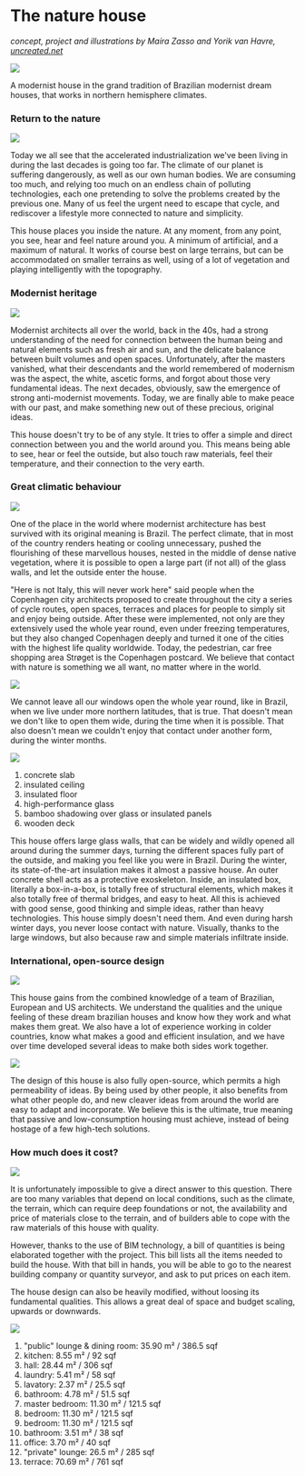 # The nature house

*concept, project and illustrations by Maíra Zasso and Yorik van Havre, [uncreated.net](http://www.uncreated.net)*

![](render/hires%20forest/01.jpg)

A modernist house in the grand tradition of Brazilian modernist dream houses, that works in northern hemisphere climates.

### Return to the nature

![](render/hires%20lake/02.jpg)

Today we all see that the accelerated industrialization we've been living in during the last decades is going too far. The climate of our planet is suffering dangerously, as well as our own human bodies. We are consuming too much, and relying too much on an endless chain of polluting technologies, each one pretending to solve the problems created by the previous one. Many of us feel the urgent need to escape that cycle, and rediscover a lifestyle more connected to nature and simplicity.

This house places you inside the nature. At any moment, from any point, you see, hear and feel nature around you. A minimum of artificial, and a maximum of natural. It works of course best on large terrains, but can be accommodated on smaller terrains as well, using of a lot of vegetation and playing intelligently with the topography.

### Modernist heritage

![](render/hires%20forest/05.jpg)

Modernist architects all over the world, back in the 40s, had a strong understanding of the need for connection between the human being and natural elements such as fresh air and sun, and the delicate balance between built volumes and open spaces. Unfortunately, after the masters vanished, what their descendants and the world remembered of modernism was the aspect, the white, ascetic forms, and forgot about those very fundamental ideas. The next decades, obviously, saw the emergence of strong anti-modernist movements. Today, we are finally able to make peace with our past, and make something new out of these precious, original ideas.

This house doesn't try to be of any style. It tries to offer a simple and direct connection between you and the world around you. This means being able to see, hear or feel the outside, but also touch raw materials, feel their temperature, and their connection to the very earth. 

### Great climatic behaviour

![](render/hires%20lake/04.jpg)

One of the place in the world where modernist architecture has best survived with its original meaning is Brazil. The perfect climate, that in most of the country renders heating or cooling unnecessary, pushed the flourishing of these marvellous houses, nested in the middle of dense native vegetation, where it is possible to open a large part (if not all) of the glass walls, and let the outside enter the house.

"Here is not Italy, this will never work here" said people when the Copenhagen city architects proposed to create throughout the city a series of cycle routes, open spaces, terraces and places for people to simply sit and enjoy being outside. After these were implemented, not only are they extensively used the whole year round, even under freezing temperatures, but they also changed Copenhagen deeply and turned it one of the cities with the highest life quality worldwide. Today, the pedestrian, car free shopping area Strøget is the Copenhagen postcard. We believe that contact with nature is something we all want, no matter where in the world.

![](render/hires%20forest/03.jpg)

We cannot leave all our windows open the whole year round, like in Brazil, when we live under more northern latitudes, that is true. That doesn't mean we don't like to open them wide, during the time when it is possible. That also doesn't mean we couldn't enjoy that contact under another form, during the winter months.

![](render/annotated/section.jpg)

1. concrete slab
2. insulated ceiling
3. insulated floor
4. high-performance glass
5. bamboo shadowing over glass or insulated panels
6. wooden deck

This house offers large glass walls, that can be widely and wildly opened all around during the summer days, turning the different spaces fully part of the outside, and making you feel like you were in Brazil. During the winter, its state-of-the-art insulation makes it almost a passive house. An outer concrete shell acts as a protective exoskeleton. Inside, an insulated box, literally a box-in-a-box, is totally free of structural elements, which makes it also totally free of thermal bridges, and easy to heat. All this is achieved with good sense, good thinking and simple ideas, rather than heavy technologies. This house simply doesn't need them. And even during harsh winter days, you never loose contact with nature. Visually, thanks to the large windows, but also because raw and simple materials infiltrate inside.

### International, open-source design

![](render/hires%20lake/08.jpg)

This house gains from the combined knowledge of a team of Brazilian, European and US architects. We understand the qualities and the unique feeling of these dream brazilian houses and know how they work and what makes them great. We also have a lot of experience working in colder countries, know what makes a good and efficient insulation, and we have over time developed several ideas to make both sides work together.

![](render/hires%20forest/06.jpg)

The design of this house is also fully open-source, which permits a high permeability of ideas. By being used by other people, it also benefits from what other people do, and new cleaver ideas from around the world are easy to adapt and incorporate. We believe this is the ultimate, true meaning that passive and low-consumption housing must achieve, instead of being hostage of a few high-tech solutions.

### How much does it cost?

![](render/hires%20forest/07.jpg)

It is unfortunately impossible to give a direct answer to this question. There are too many variables that depend on local conditions, such as the climate, the terrain, which can require deep foundations or not, the availability and price of materials close to the terrain, and of builders able to cope with the raw materials of this house with quality.

However, thanks to the use of BIM technology, a bill of quantities is being elaborated together with the project. This bill lists all the items needed to build the house. With that bill in hands, you will be able to go to the nearest building company or quantity surveyor, and ask to put prices on each item.

The house design can also be heavily modified, without loosing its fundamental qualities. This allows a great deal of space and budget scaling, upwards or downwards.

![](render/annotated/plan.jpg)

1. "public" lounge & dining room: 35.90 m² / 386.5 sqf
2. kitchen: 8.55 m² / 92 sqf
3. hall: 28.44 m² / 306 sqf
4. laundry: 5.41 m² / 58 sqf
5. lavatory: 2.37 m² / 25.5 sqf
6. bathroom: 4.78 m² / 51.5 sqf
7. master bedroom: 11.30 m² / 121.5 sqf
8. bedroom: 11.30 m² / 121.5 sqf
9. bedroom: 11.30 m² / 121.5 sqf
10. bathroom: 3.51 m² / 38 sqf
11. office: 3.70 m² / 40 sqf
12. "private" lounge: 26.5 m² / 285 sqf
13. terrace: 70.69 m² / 761 sqf
